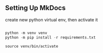 

## Setting Up MkDocs 

create new python virtual env, then activate it 


```python

python -m venv venv
python -m pip install -r requirements.txt


```

```shell
source venv/bin/activate
```
